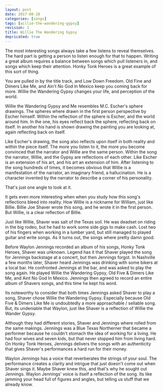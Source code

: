 ```yaml
---
layout: post
date: 2017-08-28
categories: [songs]
tags: [willie-the-wandering-gypsy]
revision: 1
title: Willie The Wandering Gypsy
depricated: true
---
```


The most interesting songs always take a few listens to reveal themselves.
The hard part is getting a person to listen enough for that to happen.
Writing a great album requires a balance between songs which pull listeners in, and songs which keep their attention.
Honky Tonk Heroes is a great example of this sort of thing.

You are pulled in by the title track, and Low Down Freedom.
Old Fine and Dimers Like Me, and Ain't No God In Mexico keep you coming back for more.
Willie the Wandering Gypsy changes your life, and perception of the world.

Willie the Wandering Gypsy and Me resembles M.C. Escher's sphere drawings.
The spheres where drawn in the first person perspective by Escher himself.
Within the reflection of the sphere is Escher, and the world around him.
In the one, his eyes reflect back the sphere, reflecting back on itself.
In another his hand is shown drawing the painting you are looking at, again reflecting back on itself.

Like Escher's drawing, the song also reflects upon itself in both reality and within the piece itself.
The more you listen to it, the more you become convinced that the narrator and Willie are the same person.
Within the song the narrator, Willie, and the Gypsy are reflections of each other.
Like Escher is an extension of his art, and his art an extension of him.
After listening to the song hundreds of times, it becomes obvious that Willie is a manifestation of the narrator, an imaginary friend, a hallucination.
He is a character invented by the narrator to describe a corner of his personality.

That's just one angle to look at it.

It gets even more interesting when when you study how this song's reflections bleed into reality.
How Willie is a nickname for William, just like Billie.
Billie Joe Shaver wrote this song, and he wrote it in the first person.
But Willie, is a clear reflection of Billie.

Just like Willie, Shaver was salt of the Texas soil.
He was deadset on riding in the big rodeo, but he had to work some side gigs to make cash.
Lost two of his fingers when working in a lumber yard, but still managed to played guitar and write songs.
As it turns out, the songs where pretty damn good.

Before Waylon Jennings recorded an album of his songs, Honky Tonk Heroes, Shaver was unknown.
Legend has it that Shaver played the song for Jennings backstage at a concert, but then Jennings forgot.
In Nashville a few months later, Shaver heard Jennings was drinking with some bikers at a local bar.
He confronted Jennings at the bar, and was asked to play the song again.
He played Willie the Wandering Gypsy, Old Five & Dimers Like Me, and Aint No God In Mexico.
Jennings then agreed to record an entire album of Shavers songs, and this time he kept his word.

Its noteworthy to consider that both times Jennings asked Shaver to play a song, Shaver chose Willie the Wandering Gypsy.
Especially because Old Five & Dimers Like Me is undoubtedly a more approachable / sellable song.
But, its undeniable that Waylon, just like Shaver is a reflection of Willie the Wander Gypsy.

Although they had different stories, Shaver and Jennings where rolled from the same makings.
Jennings was a Blue Texas Northerner that became a performer because he couldn't stomach the idea of working for a living.
He had four wives and seven kids, but that never stopped him from living hard.
On Honky Tonk Heroes, Jennings delivers the songs with an authenticity that gives Shaver's performances a hard run for their money.

Waylon Jennings has a voice that reverberates the strings of your soul.
The performance creates a clarity and intrigue that just doesn't come out when Shaver sings it.
Maybe Shaver knew this, and that's why he sought out Jennings.
Waylon Jennings' voice is itself a reflection of the song.
Its like jamming your head full of figures and angles, but telling us stuff that we already know.
